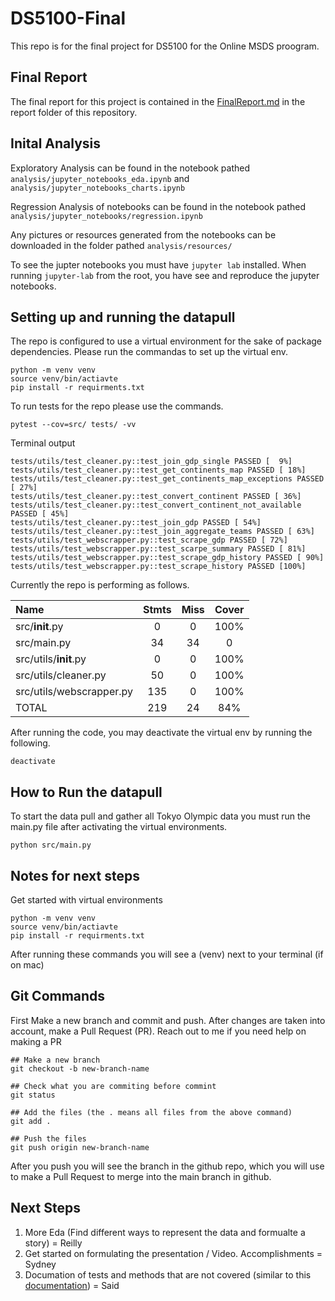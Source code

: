 # DS5100-Final

This repo is for the final project for DS5100 for the Online MSDS proogram. 

## Final Report
The final report for this project is contained in the [FinalReport.md](/report/FinalReport.md) in the report folder of this repository.


## Inital Analysis
Exploratory Analysis can be found in the notebook pathed `analysis/jupyter_notebooks_eda.ipynb` and `analysis/jupyter_notebooks_charts.ipynb`

Regression Analysis of notebooks can be found in the notebook pathed `analysis/jupyter_notebooks/regression.ipynb`

Any pictures or resources generated from the notebooks can be downloaded in the folder pathed `analysis/resources/`

To see the jupter notebooks you must have `jupyter lab` installed. When running `jupyter-lab` from the root, you have see and reproduce the jupyter notebooks.

## Setting up and running the datapull
The repo is configured to use a virtual environment for the sake of package dependencies. Please run the commandas to set up the virtual env.
```
python -m venv venv
source venv/bin/actiavte
pip install -r requirments.txt 
```

To run tests for the repo please use the commands.
```
pytest --cov=src/ tests/ -vv
```

Terminal output 
```
tests/utils/test_cleaner.py::test_join_gdp_single PASSED [  9%]
tests/utils/test_cleaner.py::test_get_continents_map PASSED [ 18%]
tests/utils/test_cleaner.py::test_get_continents_map_exceptions PASSED [ 27%]
tests/utils/test_cleaner.py::test_convert_continent PASSED [ 36%]
tests/utils/test_cleaner.py::test_convert_continent_not_available PASSED [ 45%]
tests/utils/test_cleaner.py::test_join_gdp PASSED [ 54%]
tests/utils/test_cleaner.py::test_join_aggregate_teams PASSED [ 63%]
tests/utils/test_webscrapper.py::test_scrape_gdp PASSED [ 72%]
tests/utils/test_webscrapper.py::test_scarpe_summary PASSED [ 81%]
tests/utils/test_webscrapper.py::test_scrape_gdp_history PASSED [ 90%]
tests/utils/test_webscrapper.py::test_scrape_history PASSED [100%]
```

Currently the repo is performing as follows.

| Name | Stmts | Miss | Cover|
| :--- | :---: | :---: | :--: |
| src/__init__.py | 0 | 0 | 100% |
| src/main.py | 34  | 34 | 0 |
| src/utils/__init__.py | 0 | 0 | 100% |
| src/utils/cleaner.py | 50 | 0 | 100% |
| src/utils/webscrapper.py  | 135 | 0 | 100% |
| TOTAL | 219 | 24 | 84% |


After running the code, you may deactivate the virtual env by running the following.
```
deactivate
```


## How to Run the datapull
To start the data pull and gather all Tokyo Olympic data you must run the main.py file after activating the virtual environments.

```
python src/main.py 
```

## Notes for next steps
Get started with virtual environments
```
python -m venv venv
source venv/bin/actiavte
pip install -r requirments.txt 
```
After running these commands you will see a (venv) next to your terminal (if on mac)

## Git Commands
First Make a new branch and commit and push. After changes are taken into account, make a Pull Request (PR). Reach  out to me if you need help on making a PR

```
## Make a new branch
git checkout -b new-branch-name

## Check what you are commiting before commint
git status

## Add the files (the . means all files from the above command)
git add .

## Push the files
git push origin new-branch-name

```

After you push you will see the branch in the github repo, which you will use to make a Pull Request to merge into the main branch in github.

## Next Steps
1. More Eda (Find different ways to represent the data and formualte a story) = Reilly
2. Get started on formulating the presentation / Video. Accomplishments = Sydney
3. Documation of tests and methods that are not covered (similar to this [documentation](https://github.com/hyunsukr/DS5100-Final/blob/main/src/utils/webscrapper.py#L158-L165))  =   Said

